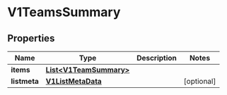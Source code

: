 # V1TeamsSummary

## Properties
Name | Type | Description | Notes
------------ | ------------- | ------------- | -------------
**items** | [**List&lt;V1TeamSummary&gt;**](V1TeamSummary.md) |  | 
**listmeta** | [**V1ListMetaData**](V1ListMetaData.md) |  |  [optional]
